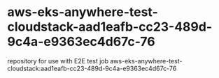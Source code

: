 # aws-eks-anywhere-test-cloudstack-aad1eafb-cc23-489d-9c4a-e9363ec4d67c-76
repository for use with E2E test job aws-eks-anywhere-test-cloudstack:aad1eafb-cc23-489d-9c4a-e9363ec4d67c-76
